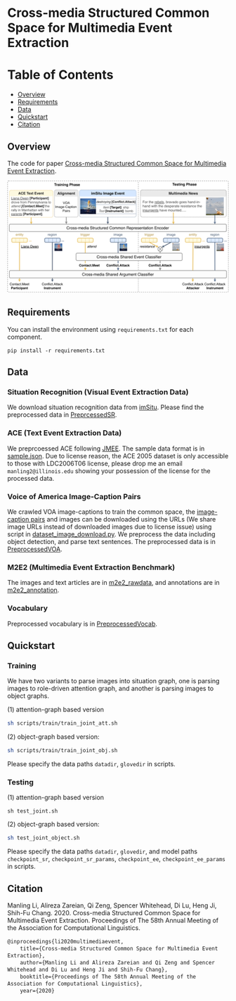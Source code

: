 # Cross-media Structured Common Space for Multimedia Event Extraction

Table of Contents
=================
  * [Overview](#overview)
  * [Requirements](#requirements)
  * [Data](#data)
  * [Quickstart](#quickstart)
  * [Citation](#citation)

## Overview
The code for paper [Cross-media Structured Common Space for Multimedia Event Extraction](http://blender.cs.illinois.edu/software/m2e2/).

<p align="center">
  <img src="./training-testing.jpg" alt="Photo" style="width="100%;"/>
</p>

## Requirements

You can install the environment using `requirements.txt` for each component.

```pip
pip install -r requirements.txt
```

## Data

### Situation Recognition (Visual Event Extraction Data)
We download situation recognition data from [imSitu](http://imsitu.org/). Please find the preprocessed data in [PreprcessedSR](https://drive.google.com/drive/folders/1h0qwYWeGEoCx8m-zwH-XcoPSyffmrC-c?usp=sharing).

### ACE (Text Event Extraction Data)
We preprcoessed ACE following [JMEE](https://github.com/lx865712528/EMNLP2018-JMEE/tree/master). The sample data format is in [sample.json](https://github.com/lx865712528/EMNLP2018-JMEE/blob/master/ace-05-splits/sample.json). Due to license reason, the ACE 2005 dataset is only accessible to those with LDC2006T06 license, please drop me an email `manling2@illinois.edu` showing your possession of the license for the processed data.

### Voice of America Image-Caption Pairs
We crawled VOA image-captions to train the common space, the [image-caption pairs](https://uofi.box.com/s/xtn9p6m8z5qtjbbi5tqrl45tn6apew4x) and images can be downloaded using the URLs (We share image URLs instead of downloaded images due to license issue) using script in [dataset_image_download.py](https://github.com/limanling/m2e2/blob/master/src/dataflow/numpy/dataset_image_download.py). We preprocess the data including object detection, and parse text sentences. The preprocessed data is in [PreprocessedVOA](https://drive.google.com/drive/folders/1I9vMGIhWZpKqxQYip91eLoDRnrkqRxnt?usp=sharing).

### M2E2 (Multimedia Event Extraction Benchmark)

The images and text articles are in [m2e2_rawdata](https://drive.google.com/file/d/1xtFMjt_eYgeBts5rBomOWbPo7wV_mnhy/view?usp=sharing), and annotations are in [m2e2_annotation](http://blender.cs.illinois.edu/software/m2e2/m2e2_v0.1/m2e2_annotations.zip).

### Vocabulary
Preprocessed vocabulary is in [PreprocessedVocab](https://drive.google.com/drive/folders/1MWklNkpedJp-P80wpKF-WOQAvYaYKzP2?usp=sharing).


## Quickstart

### Training

We have two variants to parse images into situation graph, one is parsing images to role-driven attention graph, and another is parsing images to object graphs.

(1) attention-graph based version
```bash
sh scripts/train/train_joint_att.sh 
```
(2) object-graph based version: 
```bash
sh scripts/train/train_joint_obj.sh 
```
Please specify the data paths `datadir`, `glovedir` in scripts. 


### Testing

(1) attention-graph based version
```
sh test_joint.sh
```
(2) object-graph based version: 
```bash
sh test_joint_object.sh
```

Please specify the data paths `datadir`, `glovedir`, and model paths `checkpoint_sr`, `checkpoint_sr_params`, `checkpoint_ee`, `checkpoint_ee_params` in scripts. 


## Citation

Manling Li, Alireza Zareian, Qi Zeng, Spencer Whitehead, Di Lu, Heng Ji, Shih-Fu Chang. 2020. Cross-media Structured Common Space for Multimedia Event Extraction. Proceedings of The 58th Annual Meeting of the Association for Computational Linguistics.
```
@inproceedings{li2020multimediaevent,
    title={Cross-media Structured Common Space for Multimedia Event Extraction},
    author={Manling Li and Alireza Zareian and Qi Zeng and Spencer Whitehead and Di Lu and Heng Ji and Shih-Fu Chang},
    booktitle={Proceedings of The 58th Annual Meeting of the Association for Computational Linguistics},
    year={2020}
```
